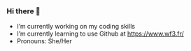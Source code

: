 ### Hi there 👋
* I’m currently working on my coding skills
* I’m currently learning to use Github at https://www.wf3.fr/
* Pronouns: She/Her
<!--
**lcgonline/lcgonline** is a ✨ _special_ ✨ repository because its `README.md` (this file) appears on your GitHub profile.

Here are some ideas to get you started:

- 🔭 I’m currently working on my coding skills
- 🌱 I’m currently learning to use Github at https://www.wf3.fr/
- 😄 Pronouns: She/Her
-->
